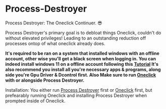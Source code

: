 # Process-Destroyer
Process Destroyer: The Oneclick Continuer. 😎 

Process Destroyer's primary goal is to debloat things Oneclick, couldn't do without elevated privileges!
Leading to an outstanding reduction off processes ontop of what oneclick already does.

**It's required to be ran on a system that installed windows with an offline account, other wise you'll get a black screen when logging in.
You can indeed install windows 11 on a offline account following this [Tutorial](https://youtu.be/EV-cpglQgT8?si=6V9E8mnqMButA5b8&t=63)
It's also recommend you install all you're necessary apps & programs, along side you're Gpu Driver & Dcontrol first.
Also Make sure to run [Oneclick]() with or alongside Process Destroyer.**

Installation: You either run [Process Destroyer]() first or [Oneclick]() first, but prefearably running Oneclick and installing Process Destroyer when prompted inside of Oneclick.
